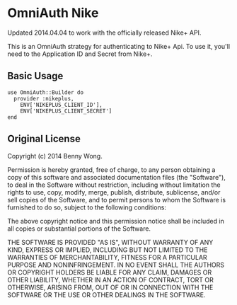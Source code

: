 # OmniAuth Nike

Updated 2014.04.04 to work with the officially released Nike+ API.

This is an OmniAuth strategy for authenticating to Nike+ Api. To
use it, you'll need to the Application ID and Secret from Nike+.

## Basic Usage

    use OmniAuth::Builder do
      provider :nikeplus, 
        ENV['NIKEPLUS_CLIENT_ID'], 
        ENV['NIKEPLUS_CLIENT_SECRET']
    end

## Original License

Copyright (c) 2014 Benny Wong.

Permission is hereby granted, free of charge, to any person obtaining a copy of this software and associated documentation files (the "Software"), to deal in the Software without restriction, including without limitation the rights to use, copy, modify, merge, publish, distribute, sublicense, and/or sell copies of the Software, and to permit persons to whom the Software is furnished to do so, subject to the following conditions:

The above copyright notice and this permission notice shall be included in all copies or substantial portions of the Software.

THE SOFTWARE IS PROVIDED "AS IS", WITHOUT WARRANTY OF ANY KIND, EXPRESS OR IMPLIED, INCLUDING BUT NOT LIMITED TO THE WARRANTIES OF MERCHANTABILITY, FITNESS FOR A PARTICULAR PURPOSE AND NONINFRINGEMENT. IN NO EVENT SHALL THE AUTHORS OR COPYRIGHT HOLDERS BE LIABLE FOR ANY CLAIM, DAMAGES OR OTHER LIABILITY, WHETHER IN AN ACTION OF CONTRACT, TORT OR OTHERWISE, ARISING FROM, OUT OF OR IN CONNECTION WITH THE SOFTWARE OR THE USE OR OTHER DEALINGS IN THE SOFTWARE.
